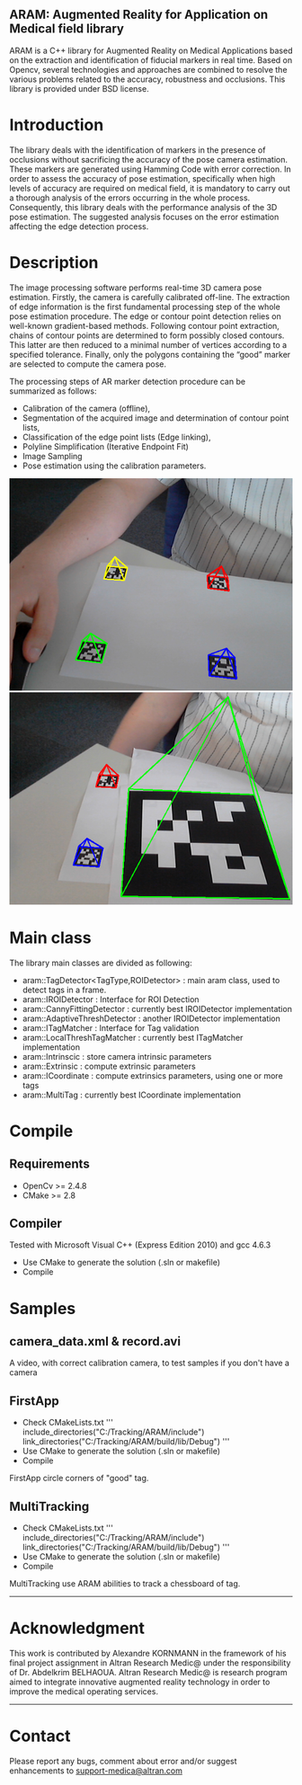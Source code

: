 ARAM: Augmented Reality for Application on Medical field library
-------------------------------------------------------------------
ARAM is a C++ library for Augmented Reality on Medical Applications based on the extraction and identification of fiducial markers in real time. Based on Opencv, several technologies and approaches are combined to resolve the various problems related to the accuracy, robustness and occlusions. This library is provided under BSD license.


# Introduction

The library deals with the identification of markers in the presence of occlusions without sacrificing the accuracy of the pose camera estimation. These markers are generated using Hamming Code with error correction.
In order to assess the accuracy of pose estimation, specifically when high levels of accuracy are required on medical field, it is mandatory to carry out a thorough analysis of the errors occurring in the whole process. Consequently, this library deals with the performance analysis of the 3D pose estimation. The suggested analysis focuses on the error estimation affecting the edge detection process.


# Description

The image processing software performs real-time 3D camera pose estimation. Firstly, the camera is carefully calibrated off-line. The extraction of edge information is the first fundamental processing step of the whole pose estimation procedure. The edge or contour point detection relies on well-known gradient-based methods. Following contour point extraction, chains of contour points are determined to form possibly closed contours. This latter are then reduced to a minimal number of vertices according to a specified tolerance. Finally, only the polygons containing the “good” marker are selected to compute the camera pose.

The processing steps of AR marker detection procedure can be summarized as follows:
-	Calibration of the camera (offline),
-	Segmentation of the acquired image and determination of contour point lists,
-	Classification of the edge point lists (Edge linking),
-	Polyline Simplification (Iterative Endpoint Fit)
-	Image Sampling
-	Pose estimation using the calibration parameters.

![Mono tracking example](https://raw.githubusercontent.com/AltranResearchMedica/ARAM/master/samples/capture/AR_0.png)
![Mono tracking example](https://raw.githubusercontent.com/AltranResearchMedica/ARAM/master/samples/capture/AR_1.png)

# Main class

The library main classes are divided as following:

- aram::TagDetector<TagType,ROIDetector> : main aram class, used to detect tags in a frame.
- aram::IROIDetector : Interface for ROI Detection
- aram::CannyFittingDetector : currently best IROIDetector implementation 
- aram::AdaptiveThreshDetector : another IROIDetector implementation 
- aram::ITagMatcher : Interface for Tag validation
- aram::LocalThreshTagMatcher : currently best ITagMatcher implementation
- aram::Intrinscic : store camera intrinsic parameters
- aram::Extrinsic : compute extrinsic parameters
- aram::ICoordinate : compute extrinsics parameters, using one or more tags
- aram::MultiTag : currently best ICoordinate implementation


# Compile

## Requirements

- OpenCv >= 2.4.8
- CMake >= 2.8


## Compiler

Tested with Microsoft Visual C++ (Express Edition 2010) and gcc 4.6.3

- Use CMake to generate the solution (.sln or makefile)
- Compile


# Samples

## camera_data.xml & record.avi

A video, with correct calibration camera, to test samples if you don't have a camera


## FirstApp

- Check CMakeLists.txt
	'''
	include_directories("C:/Tracking/ARAM/include")
	link_directories("C:/Tracking/ARAM/build/lib/Debug")
	'''
- Use CMake to generate the solution (.sln or makefile)
- Compile

FirstApp circle corners of "good" tag.

## MultiTracking

- Check CMakeLists.txt
	'''
	include_directories("C:/Tracking/ARAM/include")
	link_directories("C:/Tracking/ARAM/build/lib/Debug")
	'''
- Use CMake to generate the solution (.sln or makefile)
- Compile

MultiTracking use ARAM abilities to track a chessboard of tag.


-------------------------------------------------------------------
# Acknowledgment

This work is contributed by Alexandre KORNMANN in the framework of his final project assignment in Altran Research Medic@ under the responsibility of Dr. Abdelkrim BELHAOUA. Altran Research Medic@ is research program aimed to integrate innovative augmented reality technology in order to improve the medical operating services.

-------------------------------------------------------------------
# Contact

Please report any bugs, comment about error and/or suggest enhancements to support-medica@altran.com


